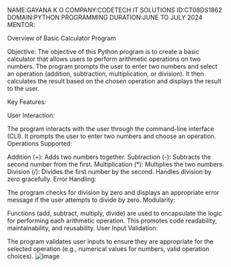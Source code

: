 NAME:GAYANA K O
COMPANY:CODETECH IT SOLUTIONS
ID:CT08DS1862
DOMAIN:PYTHON PROGRAMMING
DURATION:JUNE TO JULY 2024
MENTOR:

Overview of Basic Calculator Program

Objective:
The objective of this Python program is to create a basic calculator that allows users to perform arithmetic operations on two numbers. The program prompts the user to enter two numbers and select an operation (addition, subtraction, multiplication, or division). It then calculates the result based on the chosen operation and displays the result to the user.

Key Features:

User Interaction:

The program interacts with the user through the command-line interface (CLI).
It prompts the user to enter two numbers and choose an operation.
Operations Supported:

Addition (+): Adds two numbers together.
Subtraction (-): Subtracts the second number from the first.
Multiplication (*): Multiplies the two numbers.
Division (/): Divides the first number by the second. Handles division by zero gracefully.
Error Handling:

The program checks for division by zero and displays an appropriate error message if the user attempts to divide by zero.
Modularity:

Functions (add, subtract, multiply, divide) are used to encapsulate the logic for performing each arithmetic operation.
This promotes code readability, maintainability, and reusability.
User Input Validation:

The program validates user inputs to ensure they are appropriate for the selected operation (e.g., numerical values for numbers, valid operation choices).
![image](https://github.com/Gayanako/CODTECH-Task1/assets/136666310/dc968390-a650-4073-902b-22b4fbdaac63)


